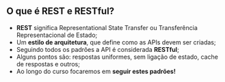 ## O que é REST e RESTful?

- **REST** significa Representational State Transfer ou Transferência Representacional de Estado;
- Um **estilo de arquitetura**, que define como as APIs devem ser criadas;
- Seguindo todos os padrões a API é considerada **RESTful**;
- Alguns pontos são: respostas uniformes, sem ligação de estado, cache de respostas e outros;
- Ao longo do curso focaremos em **seguir estes padrões!**